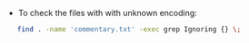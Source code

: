 * To check the files with with unknown encoding:
```bash
   find . -name 'commentary.txt' -exec grep Ignoring {} \; 
```
